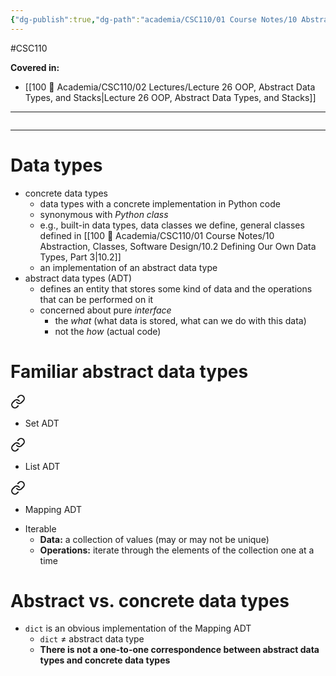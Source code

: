 ```yaml
---
{"dg-publish":true,"dg-path":"academia/CSC110/01 Course Notes/10 Abstraction, Classes, Software Design/10.4 Data Types, Abstract and Concrete.md","permalink":"/academia/csc-110/01-course-notes/10-abstraction-classes-software-design/10-4-data-types-abstract-and-concrete/","created":"2023-11-20T19:48:27.624-05:00","updated":"2023-11-20T23:21:11.494-05:00"}
---
```


#CSC110

**Covered in:**
- [[100 📒 Academia/CSC110/02 Lectures/Lecture 26 OOP, Abstract Data Types, and Stacks\|Lecture 26 OOP, Abstract Data Types, and Stacks]]
---
```table-of-contents
```
---
# Data types

- concrete data types
	- data types with a concrete implementation in Python code
	- synonymous with *Python class*
	- e.g., built-in data types, data classes we define, general classes defined in [[100 📒 Academia/CSC110/01 Course Notes/10 Abstraction, Classes, Software Design/10.2 Defining Our Own Data Types, Part 3\|10.2]]
	- an implementation of an abstract data type
- abstract data types (ADT)
	- defines an entity that stores some kind of data and the operations that can be performed on it
	- concerned about pure *interface*
		- the *what* (what data is stored, what can we do with this data)
		- not the *how* (actual code)

# Familiar abstract data types


<div class="transclusion internal-embed is-loaded"><a class="markdown-embed-link" href="/academia/csc-110/02-lectures/lecture-26-oop-abstract-data-types-and-stacks/#117a22" aria-label="Open link"><svg xmlns="http://www.w3.org/2000/svg" width="24" height="24" viewBox="0 0 24 24" fill="none" stroke="currentColor" stroke-width="2" stroke-linecap="round" stroke-linejoin="round" class="svg-icon lucide-link"><path d="M10 13a5 5 0 0 0 7.54.54l3-3a5 5 0 0 0-7.07-7.07l-1.72 1.71"></path><path d="M14 11a5 5 0 0 0-7.54-.54l-3 3a5 5 0 0 0 7.07 7.07l1.71-1.71"></path></svg></a><div class="markdown-embed">



- Set ADT 

</div></div>


<div class="transclusion internal-embed is-loaded"><a class="markdown-embed-link" href="/academia/csc-110/02-lectures/lecture-26-oop-abstract-data-types-and-stacks/#67cd5e" aria-label="Open link"><svg xmlns="http://www.w3.org/2000/svg" width="24" height="24" viewBox="0 0 24 24" fill="none" stroke="currentColor" stroke-width="2" stroke-linecap="round" stroke-linejoin="round" class="svg-icon lucide-link"><path d="M10 13a5 5 0 0 0 7.54.54l3-3a5 5 0 0 0-7.07-7.07l-1.72 1.71"></path><path d="M14 11a5 5 0 0 0-7.54-.54l-3 3a5 5 0 0 0 7.07 7.07l1.71-1.71"></path></svg></a><div class="markdown-embed">



- List ADT 

</div></div>


<div class="transclusion internal-embed is-loaded"><a class="markdown-embed-link" href="/academia/csc-110/02-lectures/lecture-26-oop-abstract-data-types-and-stacks/#8555f6" aria-label="Open link"><svg xmlns="http://www.w3.org/2000/svg" width="24" height="24" viewBox="0 0 24 24" fill="none" stroke="currentColor" stroke-width="2" stroke-linecap="round" stroke-linejoin="round" class="svg-icon lucide-link"><path d="M10 13a5 5 0 0 0 7.54.54l3-3a5 5 0 0 0-7.07-7.07l-1.72 1.71"></path><path d="M14 11a5 5 0 0 0-7.54-.54l-3 3a5 5 0 0 0 7.07 7.07l1.71-1.71"></path></svg></a><div class="markdown-embed">



- Mapping ADT 

</div></div>


- Iterable
	- **Data:** a collection of values (may or may not be unique)
	- **Operations:** iterate through the elements of the collection one at a time

# Abstract vs. concrete data types

- `dict` is an obvious implementation of the Mapping ADT
	- `dict` ≠ abstract data type
	- **There is not a one-to-one correspondence between abstract data types and concrete data types**

